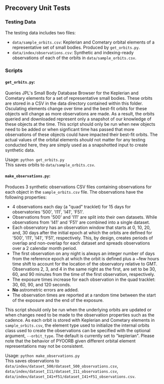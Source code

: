 ## Precovery Unit Tests

### Testing Data
The testing data includes two files:
- `data/sample_orbits.csv`: Keplerian and Cometary orbital elements of a representative set of small bodies. Produced by `get_orbits.py`.
- `data/index/observations.csv`: Synthetic and indexing-ready observations of each of the orbits in `data/sample_orbits.csv`. 

### Scripts
#### `get_orbits.py`:
Queries JPL's Small Body Database Browser for the Keplerian and Cometary elements for a set of representative small bodies. These orbits are stored in a CSV in the data directory contained within this folder. Osculating elements change over time and the best-fit orbits for these objects will change as more observations are made. As a result, the orbits queried and downloaded represent only a snapshot of our knowledge of these objects at the time. This script should only be run when new objects need to be added or when signficant time has passed that more observations of these objects could have impacted their best-fit orbits. The actual values of the orbital elements *should* not matter for any testing conducted here, they are simply used as a snapshotted input to create synthetic data. 

Usage: ```python get_orbits.py```  
This saves orbits to `data/sample_orbits.csv`.

#### `make_observations.py`:
Produces 3 synthetic observations CSV files containing observations for each object in the `sample_orbits.csv` file. The observations have the following properties:
- 4 observations each day (a "quad" tracklet) for 15 days for observatories '500', 'I11', 'I41', 'F51'.
- Observations from '500' and 'I11' are split into their own datasets. While observations from 'I41' and 'F51' are combined into a single dataset.
- Each observatory has an observation window that starts at 0, 10, 20, and, 30 days after the initial epoch at which the orbits are defined for '500', 'I11', 'I41', 'F51', respectively. This, by design, creates periods of overlap and non-overlap for each dataset and spreads observations over a 2 calendar month period.
- The first observation on any night is always an integer number of days from the reference epoch at which the orbit is defined plus a ~few hours time shift to account for the location of the observatory relative to GMT. Observations 2, 3, and 4 in the same night as the first, are set to be 30, 60, and 90 minutes from the time of the first observation, respectively.
- The exposure times increase for each observation in the quad tracklet: 30, 60, 90, and 120 seconds.
- **No** astrometric errors are added. 
- The observation times are reported at a random time between the start of the exposure and the end of the exposure.  

This script should only be run when the underlying orbits are updated or when changes need to be made to the observation properties such as the cadence. As each orbit is stored with Keplerian and Cometary elements in `sample_orbits.csv`, the element type used to initialize the internal orbits class used to create the observations can be specified with the optional argument, `--orbit_type`. The default is currently set to "keplerian". Please note that the behavior of PYOORB given different orbital element representations may not be consistent. 

Usage: ```python make_observations.py```  
This saves observations to `data/index/dataset_500/dataset_500_observations.csv`, `data/index/dataset_I11/dataset_I11_observations.csv`, `data/index/dataset_I41+F51/dataset_I41+F51_observations.csv`.
